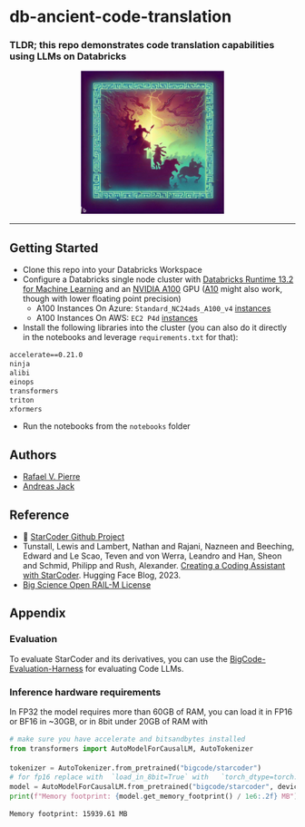 # db-ancient-code-translation
### TLDR; this repo demonstrates code translation capabilities using LLMs on Databricks

<p align="center">
<img src="https://github.com/rafaelvp-db/db-ancient-code-translation/blob/main/img/ancient_code.jpeg?raw=true" style="width: 50%"/>
</p>

<hr/>

## Getting Started

* Clone this repo into your Databricks Workspace
* Configure a Databricks single node cluster with [Databricks Runtime 13.2 for Machine Learning](https://docs.databricks.com/release-notes/runtime/13.2ml.html) and an [NVIDIA A100](https://www.nvidia.com/en-us/data-center/a100/) GPU ([A10](https://www.nvidia.com/en-us/data-center/products/a10-gpu/) might also work, though with lower floating point precision)
    * A100 Instances On Azure: `Standard_NC24ads_A100_v4` [instances](https://learn.microsoft.com/en-us/azure/virtual-machines/nc-a100-v4-series)
    * A100 Instances On AWS: `EC2 P4d` [instances](https://aws.amazon.com/ec2/instance-types/p4/#:~:text=P4d%20instances%20are%20powered%20by,support%20400%20Gbps%20instance%20networking.)
* Install the following libraries into the cluster (you can also do it directly in the notebooks and leverage `requirements.txt` for that):

```
accelerate==0.21.0
ninja
alibi
einops
transformers
triton
xformers
```

* Run the notebooks from the `notebooks` folder

## Authors

* [Rafael V. Pierre](https://github.com/rafaelvp-db/)
* [Andreas Jack](https://github.com/AndreasJaeck)

## Reference

* 💫 [StarCoder Github Project](https://github.com/bigcode-project/starcoder)
* Tunstall, Lewis and Lambert, Nathan and Rajani, Nazneen and Beeching, Edward and Le Scao, Teven and von Werra, Leandro and Han, Sheon and Schmid, Philipp and Rush, Alexander. [Creating a Coding Assistant with StarCoder](https://huggingface.co/blog/starchat). Hugging Face Blog, 2023.
* [Big Science Open RAIL-M License](https://www.licenses.ai/blog/2022/8/26/bigscience-open-rail-m-license)

## Appendix

### Evaluation
To evaluate StarCoder and its derivatives, you can use the [BigCode-Evaluation-Harness](https://github.com/bigcode-project/bigcode-evaluation-harness) for evaluating Code LLMs.
### Inference hardware requirements

In FP32 the model requires more than 60GB of RAM, you can load it in FP16 or BF16 in ~30GB, or in 8bit under 20GB of RAM with

```python
# make sure you have accelerate and bitsandbytes installed
from transformers import AutoModelForCausalLM, AutoTokenizer

tokenizer = AutoTokenizer.from_pretrained("bigcode/starcoder")
# for fp16 replace with  `load_in_8bit=True` with   `torch_dtype=torch.float16`
model = AutoModelForCausalLM.from_pretrained("bigcode/starcoder", device_map="auto", load_in_8bit=True)
print(f"Memory footprint: {model.get_memory_footprint() / 1e6:.2f} MB")
```

```
Memory footprint: 15939.61 MB
```
